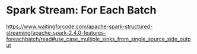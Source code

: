 # Spark Stream: For Each Batch



https://www.waitingforcode.com/apache-spark-structured-streaming/apache-spark-2.4.0-features-foreachbatch/read#use_case_multiple_sinks_from_single_source_side_output
